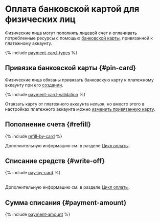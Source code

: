 # Оплата банковской картой для физических лиц

Физические лица могут пополнять лицевой счет и оплачивать потребленные ресурсы с помощью [банковской карты](#debit-card), привязанной к платежному аккаунту.

{% include [payment-card-types](../../_includes/billing/payment-card-types.md) %}

## Привязка банковской карты {#pin-card}

Физические лица обязаны привязать банковскую карту к платежному аккаунту при его [создании](../quickstart/index.md).

{% include [payment-card-validation](../_includes/payment-card-validation.md) %}

Отвязать карту от платежного аккаунта нельзя, но вместо этого в настройках платежного аккаунта можно [изменить привязанную карту](../operations/pin-card.md).

## Пополнение счета {#refill}

{% include [refill-by-card](../_includes/refill-by-card.md) %}

Дополнительную информацию см. в разделе [Цикл оплаты](../payment/billing-cycle-individual.md).


## Списание средств {#write-off}

{% include [pay-by-card](../_includes/pay-by-card.md) %}


<br/>Дополнительную информацию см. в разделе [Цикл оплаты](../payment/billing-cycle-individual.md).



## Сумма списания {#payment-amount}

{% include [payment-amount](../_includes/payment-amount.md) %}
